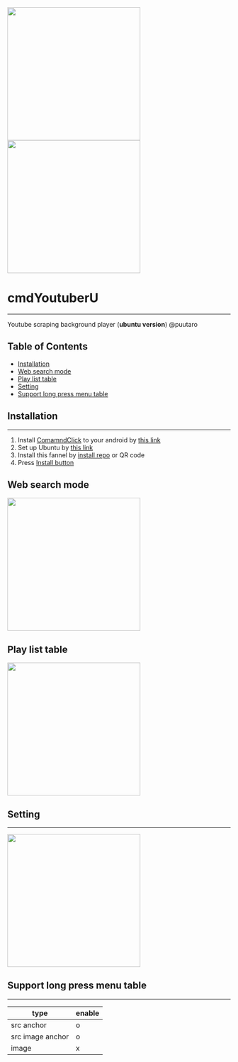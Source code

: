 
<div><img src="https://github.com/puutaro/cmdYoutuberU/assets/55217593/410beeff-7221-456b-aa1e-919daa5f5fdc" width="300">  </div>
  
<div><img src="https://github.com/puutaro/selectTyper/assets/55217593/555e8f5f-656a-4faf-bb76-f663c01cfe47" width="300"></div> 


# cmdYoutuberU
---------------------

Youtube scraping background player (**ubuntu version**) @puutaro

Table of Contents
-------
<!-- vim-markdown-toc GFM --> 
* [Installation](#installation)
* [Web search mode](#web-search-mode)
* [Play list table](#play-list-table)
* [Setting](#setting)
* [Support long press menu table](#support-long-press-menu-table)


## Installation
---------------------

1. Install [ComamndClick](https://github.com/puutaro/CommandClick) to your android by [this link](https://github.com/puutaro/CommandClick#app-installation)
2. Set up Ubuntu by [this link](https://github.com/puutaro/CommandClick/blob/master/USAGE.md#setup-ubuntu)
3. Install this fannel by [install repo](https://github.com/puutaro/CommandClick/blob/master/USAGE.md#install-fannel) or QR code
4. Press [Install button](#install)


## Web search mode

<a href="https://github.com/puutaro/CommandClick/assets/55217593/101da895-a578-4667-b8e2-7728bbd9e568"><img src="https://github.com/puutaro/CommandClick/assets/55217593/101da895-a578-4667-b8e2-7728bbd9e568" width="300" /></a>


## Play list table

<a href="https://github.com/puutaro/cmdYoutuberU/assets/55217593/05c7ca2c-836c-45c7-9da9-86732c842190"><img src="https://github.com/puutaro/cmdYoutuberU/assets/55217593/05c7ca2c-836c-45c7-9da9-86732c842190" width="300" /></a>


## Setting
--------

<a href="https://github.com/puutaro/cmdYoutuberU/assets/55217593/cd88506d-f9f3-44b1-987c-0acbb74744fb"><img src="https://github.com/puutaro/cmdYoutuberU/assets/55217593/cd88506d-f9f3-44b1-987c-0acbb74744fb" width="300" /></a>


## Support long press menu table
-------

| type | enable |
| ----- | ----- |
| src anchor | o |
| src image anchor | o |
| image | x |

